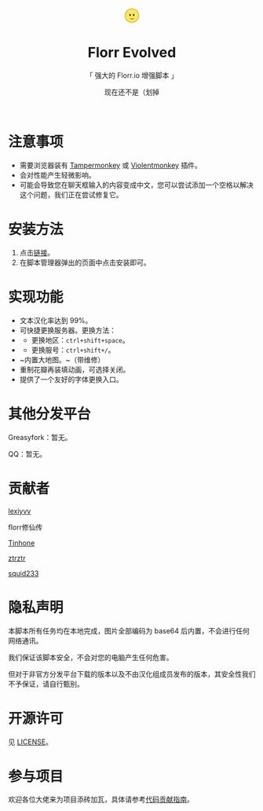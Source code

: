 <br>

<div align="center">
  <img src="./florrIcon-32x32.png"></img>

  <h1>Florr Evolved</h1>

  <p>「 强大的 Florr.io 增强脚本 」</p>

  <p>现在还不是（划掉</p>
</div>

<br>

# 注意事项
- 需要浏览器装有 [Tampermonkey](https://tampermonkey.net/) 或 [Violentmonkey](https://violentmonkey.github.io/) 插件。
- 会对性能产生轻微影响。
- 可能会导致您在聊天框输入的内容变成中文，您可以尝试添加一个空格以解决这个问题，我们正在尝试修复它。


# 安装方法
1. 点击[链接](https://raw.githubusercontent.com/FlorrModsTeam/Florr-Evolved/master/src/Florr-Evolved.user.js)。
2. 在脚本管理器弹出的页面中点击安装即可。


# 实现功能
- 文本汉化率达到 99%。
- 可快捷更换服务器。更换方法：
- - 更换地区：`ctrl+shift+space`。
- - 更换服号：`ctrl+shift+/`。
- ~内置大地图。~（带维修）
- 重制花瓣再装填动画，可选择关闭。
- 提供了一个友好的字体更换入口。


# 其他分发平台
Greasyfork：暂无。

QQ：暂无。


# 贡献者
[lexiyvv](https://github.com/lexiyvv)

florr修仙传

[Tinhone](https://github.com/Tinhone)

[ztrztr](https://github.com/ZhongTianrui)

[squid233](https://github.com/squid233)


# 隐私声明
本脚本所有任务均在本地完成，图片全部编码为 base64 后内置，不会进行任何网络通讯。

我们保证该脚本安全，不会对您的电脑产生任何危害。

但对于非官方分发平台下载的版本以及不由汉化组成员发布的版本，其安全性我们不予保证，请自行甄别。


# 开源许可
见 [LICENSE](./LICENSE)。


# 参与项目
欢迎各位大佬来为项目添砖加瓦，具体请参考[代码贡献指南](./CONTRIBUTING.md)。
